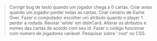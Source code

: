 > Corrigir bug de texto quando um jogador chega a 0 cartas.
> Criar aviso quando um jogador perder todas as cartas.
> Criar cenário de Game Over.
> Fazer o computador escolher um atributo quando o player 1 perder a rodada. 
> Revisar 'while' em distrCard.
> Alterar os atributos e nomes das cartas de acordo com seu id.
> Fazer o código funcionar com número de jogadores variável.
> Pesquisar sobre ':root' no CSS.